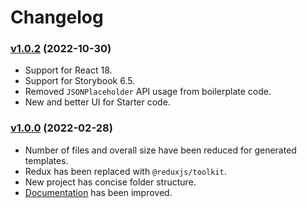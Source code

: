 # Changelog

### [v1.0.2](https://github.com/sprakash57/create-react-saga/compare/1.0.0...1.0.2) (2022-10-30)

- Support for React 18.
- Support for Storybook 6.5.
- Removed `JSONPlaceholder` API usage from boilerplate code.
- New and better UI for Starter code.

### [v1.0.0](https://github.com/sprakash57/create-react-saga/releases/tag/1.0.0) (2022-02-28)

- Number of files and overall size have been reduced for generated templates.
- Redux has been replaced with `@reduxjs/toolkit`.
- New project has concise folder structure.
- <a href="https://sprakash57.github.io/ecslate" target="_blank" rel="noopener noreferrer">Documentation</a> has been improved.
